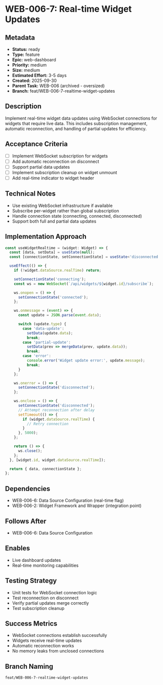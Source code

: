 # WEB-006-7: Real-time Widget Updates

## Metadata
- **Status:** ready
- **Type:** feature
- **Epic:** web-dashboard
- **Priority:** medium
- **Size:** medium
- **Estimated Effort:** 3-5 days
- **Created:** 2025-09-30
- **Parent Task:** WEB-006 (archived - oversized)
- **Branch:** feat/WEB-006-7-realtime-widget-updates

## Description
Implement real-time widget data updates using WebSocket connections for widgets that require live data. This includes subscription management, automatic reconnection, and handling of partial updates for efficiency.

## Acceptance Criteria
- [ ] Implement WebSocket subscription for widgets
- [ ] Add automatic reconnection on disconnect
- [ ] Support partial data updates
- [ ] Implement subscription cleanup on widget unmount
- [ ] Add real-time indicator to widget header

## Technical Notes
- Use existing WebSocket infrastructure if available
- Subscribe per-widget rather than global subscription
- Handle connection state (connecting, connected, disconnected)
- Support both full and partial data updates

## Implementation Approach
```typescript
const useWidgetRealtime = (widget: Widget) => {
  const [data, setData] = useState(null);
  const [connectionState, setConnectionState] = useState<'disconnected' | 'connecting' | 'connected'>('disconnected');

  useEffect(() => {
    if (!widget.dataSource.realTime) return;

    setConnectionState('connecting');
    const ws = new WebSocket(`/api/widgets/${widget.id}/subscribe`);

    ws.onopen = () => {
      setConnectionState('connected');
    };

    ws.onmessage = (event) => {
      const update = JSON.parse(event.data);

      switch (update.type) {
        case 'data-update':
          setData(update.data);
          break;
        case 'partial-update':
          setData(prev => mergeData(prev, update.data));
          break;
        case 'error':
          console.error('Widget update error:', update.message);
          break;
      }
    };

    ws.onerror = () => {
      setConnectionState('disconnected');
    };

    ws.onclose = () => {
      setConnectionState('disconnected');
      // Attempt reconnection after delay
      setTimeout(() => {
        if (widget.dataSource.realTime) {
          // Retry connection
        }
      }, 5000);
    };

    return () => {
      ws.close();
    };
  }, [widget.id, widget.dataSource.realTime]);

  return { data, connectionState };
};
```

## Dependencies
- WEB-006-6: Data Source Configuration (real-time flag)
- WEB-006-2: Widget Framework and Wrapper (integration point)

## Follows After
- WEB-006-6: Data Source Configuration

## Enables
- Live dashboard updates
- Real-time monitoring capabilities

## Testing Strategy
- Unit tests for WebSocket connection logic
- Test reconnection on disconnect
- Verify partial updates merge correctly
- Test subscription cleanup

## Success Metrics
- WebSocket connections establish successfully
- Widgets receive real-time updates
- Automatic reconnection works
- No memory leaks from unclosed connections

## Branch Naming
`feat/WEB-006-7-realtime-widget-updates`
